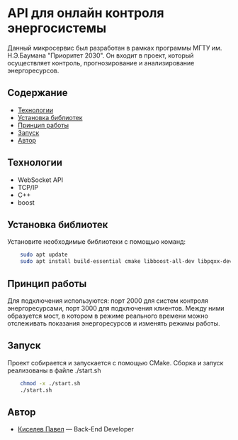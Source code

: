# API для онлайн контроля энергосистемы
Данный микросервис был разработан в рамках программы МГТУ им. Н.Э.Баумана "Приоритет 2030". Он входит в проект, который осуществляет контроль, прогнозирование и анализирование энергоресурсов.

## Содержание
- [Технологии](#технологии)
- [Установка библиотек](#установка-библиотек)
- [Принцип работы](#принцип-работы)
- [Запуск](#запуск)
- [Автор](#автор)

## Технологии
- WebSocket API
- TCP/IP
- C++
- boost 

## Установка библиотек
Установите необходимые библиотеки с помощью команд:
```sh
    sudo apt update
    sudo apt install build-essential cmake libboost-all-dev libpqxx-dev libconfig-dev
```

## Принцип работы
Для подключения используются: порт 2000 для систем контроля энергоресурсами, порт 3000 для подключения клиентов. Между ними образуется мост, в котором в режиме реального времени можно отслеживать показания энергоресурсов и изменять режимы работы. 

## Запуск
Проект собирается и запускается с помощью CMake. Сборка и запуск реализованы в файле ./start.sh
```sh
    chmod -x ./start.sh
    ./start.sh
```

## Автор
- [Киселев Павел](https://t.me/kiselpd) — Back-End Developer